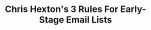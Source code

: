 ---
name: "Chris Hexton"
title: "Chris Hexton's 3 Rules For Early-Stage Email Lists"
episode: 4
upcoming: false
twitter_url: https://twitter.com/chexton
download_url: https://simplecast.fm/media/1698.mp3
avatar: chris_hexton.jpg
summary: |
  In this episode, <a href="https://twitter.com/chexton">Chris Hexton</a>, founder of <a href="http://getvero.com/">Vero</a> talks about how he was able to grow Vero over the past 18 months. He also shares his 3 simple tips for anyone who's just starting out building their list and not sure how to begin with email marketing.
outro_song: "Soup Boys"
outro_artist: "Heems"
outro_url: https://soundcloud.com/gqplaylist/heems-soup-boys
links:
  - :url: http://getvero.com/
    :label: "Vero"
  - :url: https://twitter.com/chexton
    :label: "Chris Hexton"
  - :url: http://mailchimp.com/
    :label: "MailChimp"
  - :url: http://www.exacttarget.com/
    :label: "ExactTarget"
  - :url: http://www.hubspot.com/
    :label: "HubSpot"
  - :url: http://www.marketo.com/
    :label: "Marketo"
  - :url: http://www.getharvest.com/
    :label: "Harvest"
  - :url: http://www.freshbooks.com/
    :label: "FreshBooks"
  - :url: http://blog.getvero.com/making-email-better-building-the-mixpanel-for-email/
    :label: "Making email better: the MixPanel for email"
  - :url: https://news.ycombinator.com/
    :label: "Hacker News"
  - :url: http://pages.getvero.com/the-marketers-email-conversion-course/?utm_source=blog&utm_campaign=sidebar
    :label: "Email Marketing Course"
  - :url: http://blog.getvero.com/
    :label: "Vero Blog"
tweetables:
  - :quote: "It’s well and good to get on the front of HN, but you won’t be there long if what you’ve written is crap."
    :tweet: "&quot;It’s well and good to get on the front of HN, but you won’t be there long if what you’ve written is crap.&quot; @chexton"
  - :quote: "Be honest, be yourself. Talk to early subscribers like you would a friend."
    :tweet: "&quot;Be honest, be yourself. Talk to early subscribers like you would a friend.&quot; @chexton"
  - :quote: "Don’t be afraid to ask people to put down their email. Don’t be afraid to ask people to pay money."
    :tweet: "&quot;Don’t be afraid to ask people to put down their email. Don’t be afraid to ask people to pay money.&quot; @chexton"
---